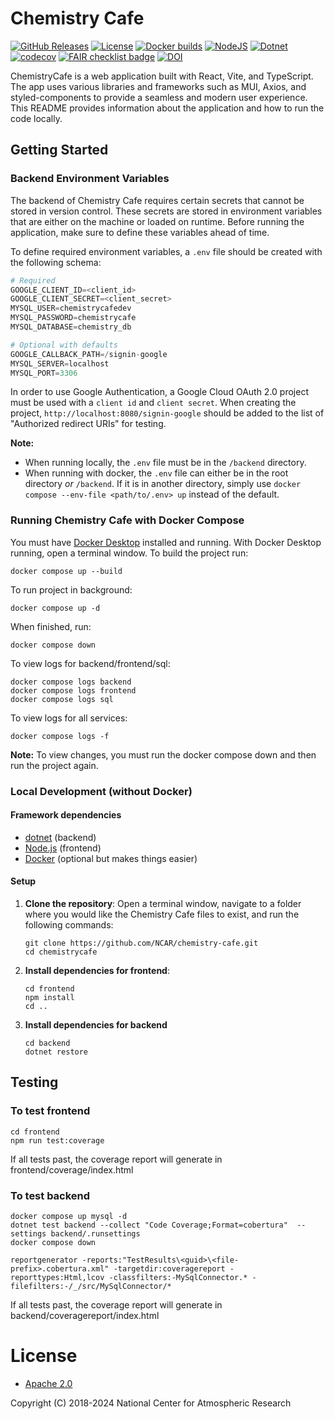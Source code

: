 Chemistry Cafe
==============

[![GitHub Releases](https://img.shields.io/github/release/NCAR/chemistry-cafe.svg)](https://github.com/NCAR/chemistry-cafe/releases)
[![License](https://img.shields.io/github/license/NCAR/chemistry-cafe.svg)](https://github.com/NCAR/chemistry-cafe/blob/master/LICENSE)
[![Docker builds](https://github.com/NCAR/chemistry-cafe/actions/workflows/docker_image.yml/badge.svg)](https://github.com/NCAR/chemistry-cafe/actions/workflows/docker_image.yml)
[![NodeJS](https://github.com/NCAR/chemistry-cafe/actions/workflows/npm_build_test.yml/badge.svg)](https://github.com/NCAR/chemistry-cafe/actions/workflows/npm_build_test.yml)
[![Dotnet](https://github.com/NCAR/chemistry-cafe/actions/workflows/dotnet.yml/badge.svg)](https://github.com/NCAR/chemistry-cafe/actions/workflows/dotnet.yml)
[![codecov](https://codecov.io/gh/NCAR/chemistry-cafe/branch/main/graph/badge.svg?token=ATGO4DKTMY)](https://codecov.io/gh/NCAR/chemistry-cafe)
[![FAIR checklist badge](https://fairsoftwarechecklist.net/badge.svg)](https://fairsoftwarechecklist.net/v0.2?f=31&a=32113&i=22322&r=123)
[![DOI](https://zenodo.org/badge/67521334.svg)](https://doi.org/10.5281/zenodo.14171726)


ChemistryCafe is a web application built with React, Vite, and TypeScript. The app uses various libraries and frameworks such as MUI, Axios, and styled-components to provide a seamless and modern user experience. This README provides information about the application and how to run the code locally.

## Getting Started

### Backend Environment Variables

The backend of Chemistry Cafe requires certain secrets that cannot be stored in version control. These secrets are stored in environment variables that are either on the machine or loaded on runtime. Before running the application, make sure to define these variables ahead of time.

To define required environment variables, a `.env` file should be created with the following schema:

```py
# Required
GOOGLE_CLIENT_ID=<client_id>
GOOGLE_CLIENT_SECRET=<client_secret>
MYSQL_USER=chemistrycafedev
MYSQL_PASSWORD=chemistrycafe
MYSQL_DATABASE=chemistry_db

# Optional with defaults
GOOGLE_CALLBACK_PATH=/signin-google
MYSQL_SERVER=localhost
MYSQL_PORT=3306
```

In order to use Google Authentication, a Google Cloud OAuth 2.0 project must be used with a `client id` and `client secret`. When creating the project, `http://localhost:8080/signin-google` should be added to the list of "Authorized redirect URIs" for testing.

**Note:**

- When running locally, the `.env` file must be in the `/backend` directory. 
- When running with docker, the `.env` file can either be in the root directory *or* `/backend`. If it is in another directory, simply use `docker compose --env-file <path/to/.env> up` instead of the default.  

### Running Chemistry Cafe with Docker Compose

You must have [Docker Desktop](https://www.docker.com/get-started) installed and running.
With Docker Desktop running, open a terminal window.
To build the project run:

```
docker compose up --build
```

To run project in background:

```
docker compose up -d
```

When finished, run:
```
docker compose down
```

To view logs for backend/frontend/sql:
```
docker compose logs backend
docker compose logs frontend 
docker compose logs sql 
```

To view logs for all services:
```
docker compose logs -f 
```

**Note:** To view changes, you must run the docker compose down and then run the project again.

### Local Development (without Docker)

#### Framework dependencies

- [dotnet](https://dotnet.microsoft.com/en-us/download) (backend)
- [Node.js](https://nodejs.org/en/download) (frontend)
- [Docker](https://www.docker.com/) (optional but makes things easier)

#### Setup
1. **Clone the repository**:
Open a terminal window, navigate to a folder where you would like the Chemistry Cafe files to exist,
and run the following commands:

    ```
    git clone https://github.com/NCAR/chemistry-cafe.git
    cd chemistrycafe
    ```
2. **Install dependencies for frontend**:
    ```shell
    cd frontend
    npm install
    cd ..
    ```
4. **Install dependencies for backend**
    ```
    cd backend
    dotnet restore
    ```

## Testing

### To test frontend
```
cd frontend
npm run test:coverage
```
If all tests past, the coverage report will generate in frontend/coverage/index.html

### To test backend

```
docker compose up mysql -d
dotnet test backend --collect "Code Coverage;Format=cobertura"  --settings backend/.runsettings
docker compose down
```

```
reportgenerator -reports:"TestResults\<guid>\<file-prefix>.cobertura.xml" -targetdir:coveragereport -reporttypes:Html,lcov -classfilters:-MySqlConnector.* -filefilters:-/_/src/MySqlConnector/*

```
If all tests past, the coverage report will generate in backend/coveragereport/index.html


# License
- [Apache 2.0](/LICENSE)

Copyright (C) 2018-2024 National Center for Atmospheric Research
